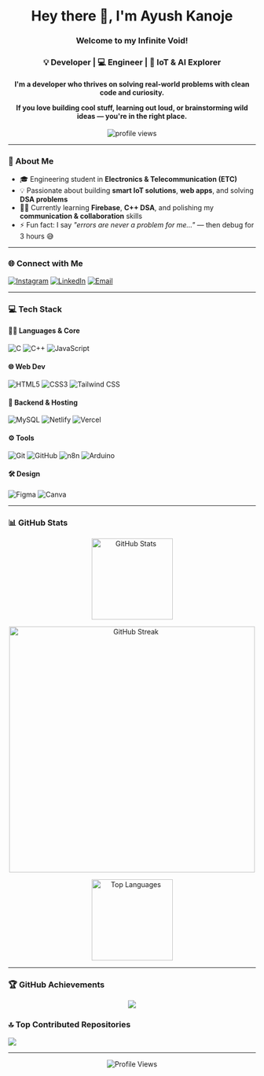 <!-- Profile README for Ayush Kanoje -->

<h1 align="center">Hey there 👋, I'm Ayush Kanoje</h1>
<h3 align="center">Welcome to my Infinite Void!</h3>
<h3 align="center">💡 Developer | 💻 Engineer | 🚀 IoT & AI Explorer</h3>
<h4 align="center">I'm a developer who thrives on solving real-world problems with clean code and curiosity.

If you love building cool stuff, learning out loud, or brainstorming wild ideas — you're in the right place.
</h4>

<p align="center">
  <img src="https://komarev.com/ghpvc/?username=Ayush-Kanoje&label=Profile%20Views&color=6C63FF&style=flat-square" alt="profile views"/>
</p>



---

### 🧠 About Me

- 🎓 Engineering student in **Electronics & Telecommunication (ETC)**
- 💡 Passionate about building **smart IoT solutions**, **web apps**, and solving **DSA problems**
- 🧑‍💻 Currently learning **Firebase**, **C++ DSA**, and polishing my **communication & collaboration** skills
- ⚡ Fun fact: I say *"errors are never a problem for me..."* — then debug for 3 hours 😅

---

### 🌐 Connect with Me
[![Instagram](https://img.shields.io/badge/Instagram-E4405F?style=flat&logo=instagram&logoColor=white)](https://instagram.com/ayuxh.k11)
[![LinkedIn](https://img.shields.io/badge/LinkedIn-0077B5?style=flat&logo=linkedin&logoColor=white)](https://www.linkedin.com/in/ayushkanoje11/)
[![Email](https://img.shields.io/badge/Gmail-D14836?style=flat&logo=gmail&logoColor=white)](mailto:ayushkanoje056@gmail.com)

---

### 💻 Tech Stack

#### 👨‍💻 Languages & Core
![C](https://img.shields.io/badge/C-00599C?style=flat&logo=c&logoColor=white)
![C++](https://img.shields.io/badge/C++-00599C?style=flat&logo=c%2B%2B&logoColor=white)
![JavaScript](https://img.shields.io/badge/JavaScript-323330?style=flat&logo=javascript&logoColor=F7DF1E)

#### 🌐 Web Dev
![HTML5](https://img.shields.io/badge/HTML5-E34F26?style=flat&logo=html5&logoColor=white)
![CSS3](https://img.shields.io/badge/CSS3-1572B6?style=flat&logo=css3&logoColor=white)
![Tailwind CSS](https://img.shields.io/badge/Tailwind_CSS-38B2AC?style=flat&logo=tailwind-css&logoColor=white)

#### 🔗 Backend & Hosting
![MySQL](https://img.shields.io/badge/MySQL-4479A1?style=flat&logo=mysql&logoColor=white)
![Netlify](https://img.shields.io/badge/Netlify-00C7B7?style=flat&logo=netlify&logoColor=white)
![Vercel](https://img.shields.io/badge/Vercel-000000?style=flat&logo=vercel&logoColor=white)

#### ⚙️ Tools
![Git](https://img.shields.io/badge/Git-F05033?style=flat&logo=git&logoColor=white)
![GitHub](https://img.shields.io/badge/GitHub-121011?style=flat&logo=github&logoColor=white)
![n8n](https://img.shields.io/badge/n8n-%23FF6A00?style=flat&logo=n8n&logoColor=white)
![Arduino](https://img.shields.io/badge/Arduino_Uno-00979D?style=flat&logo=arduino&logoColor=white)

#### 🛠️ Design
![Figma](https://img.shields.io/badge/Figma-F24E1E?style=flat&logo=figma&logoColor=white)
![Canva](https://img.shields.io/badge/Canva-00C4CC?style=flat&logo=canva&logoColor=white)

---

### 📊 GitHub Stats

<p align="center">
  <img src="https://github-readme-stats.vercel.app/api?username=Ayush-Kanoje&theme=algolia&show_icons=true&hide_border=false&count_private=true" alt="GitHub Stats" height="165" /> </p>

 <p align="center"> 
<img src="https://github-readme-streak-stats-eight.vercel.app?user=Ayush-Kanoje&theme=algolia&hide_border=false" alt="GitHub Streak" width="500" />
</p>

<p align="center">
  <img src="https://github-readme-stats.vercel.app/api/top-langs/?username=Ayush-Kanoje&theme=algolia&hide_border=false&layout=compact&langs_count=6" alt="Top Languages" height="165" />
</p>


---

### 🏆 GitHub Achievements

<p align="center">
  <img src="https://github-profile-trophy.vercel.app/?username=Ayush-Kanoje&theme=radical&no-bg=false&no-frame=false&margin-w=4" />
</p>

### 🔝 Top Contributed Repositories
![](https://github-contributor-stats.vercel.app/api?username=Ayush-Kanoje&limit=5&theme=dark&combine_all_yearly_contributions=true)

---
<p align="center">
  <img src="https://komarev.com/ghpvc/?username=ayush-kanoje&label=Visitors&color=0e75b6&style=for-the-badge" alt="Profile Views"/>
</p>



<!-- Created using GPRM | https://gprm.itsvg.in -->
